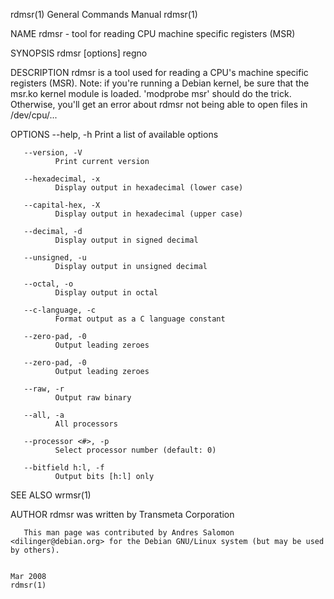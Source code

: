 rdmsr(1)                                                                                   General Commands Manual                                                                                   rdmsr(1)

NAME
       rdmsr - tool for reading CPU machine specific registers (MSR)

SYNOPSIS
       rdmsr [options] regno

DESCRIPTION
       rdmsr is a tool used for reading a CPU's machine specific registers (MSR).
       Note:  if you're running a Debian kernel, be sure that the msr.ko kernel module is loaded. 'modprobe msr' should do the trick. Otherwise, you'll get an error about rdmsr not being able to open files
       in /dev/cpu/...

OPTIONS
       --help, -h
              Print a list of available options

       --version, -V
              Print current version

       --hexadecimal, -x
              Display output in hexadecimal (lower case)

       --capital-hex, -X
              Display output in hexadecimal (upper case)

       --decimal, -d
              Display output in signed decimal

       --unsigned, -u
              Display output in unsigned decimal

       --octal, -o
              Display output in octal

       --c-language, -c
              Format output as a C language constant

       --zero-pad, -0
              Output leading zeroes

       --zero-pad, -0
              Output leading zeroes

       --raw, -r
              Output raw binary

       --all, -a
              All processors

       --processor <#>, -p
              Select processor number (default: 0)

       --bitfield h:l, -f
              Output bits [h:l] only

SEE ALSO
       wrmsr(1)

AUTHOR
       rdmsr was written by Transmeta Corporation

       This man page was contributed by Andres Salomon <dilinger@debian.org> for the Debian GNU/Linux system (but may be used by others).

                                                                                                   Mar 2008                                                                                          rdmsr(1)
